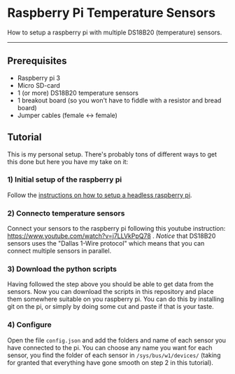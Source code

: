 # Raspberry Pi Temperature Sensors

How to setup a raspberry pi with multiple DS18B20 (temperature) sensors.

---

## Prerequisites

- Raspberry pi 3
- Micro SD-card
- 1 (or more) DS18B20 temperature sensors
- 1 breakout board (so you won't have to fiddle with a resistor and bread board)
- Jumper cables (female <-> female)

## Tutorial

This is my personal setup. There's probably tons of different ways to get this done but here you have my take on it:

### 1) Initial setup of the raspberry pi
Follow the [instructions on how to setup a headless raspberry pi](https://hackernoon.com/raspberry-pi-headless-install-462ccabd75d0).

### 2) Connecto temperature sensors
Connect your sensors to the raspberry pi following this youtube instruction:  https://www.youtube.com/watch?v=j7LLVkPpQ78 . *Notice* that DS18B20 sensors uses the "Dallas 1-Wire protocol" which means that you can connect multiple sensors in parallel.

### 3) Download the python scripts
Having followed the step above you should be able to get data from the sensors. Now you can download the scripts in this repository and place them somewhere suitable on you raspberry pi. You can do this by installing git on the pi, or simply by doing some cut and paste if that is your taste.

### 4) Configure 
Open the file `config.json` and add the folders and name of each sensor you have connected to the pi. You can choose any name you want for each sensor, you find the folder of each sensor in `/sys/bus/w1/devices/` (taking for granted that everything have gone smooth on step 2 in this tutorial).
